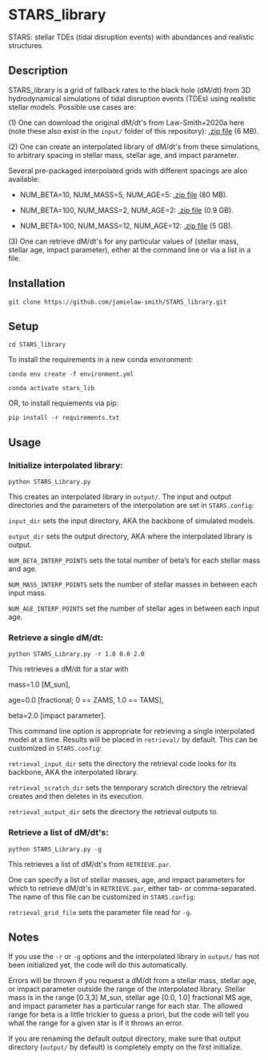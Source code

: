 # STARS_library

STARS: stellar TDEs (tidal disruption events) with abundances and realistic structures

## Description

STARS_library is a grid of fallback rates to the black hole (dM/dt) from 3D hydrodynamical simulations of tidal disruption events (TDEs) using realistic stellar models. Possible use cases are:

(1) One can download the original dM/dt's from Law-Smith+2020a here (note these also exist in the `input/` folder of this repository): [.zip file](https://www.dropbox.com/s/pissnvep1389s9t/STARS_library_input.zip?dl=0) (6 MB).

(2) One can create an interpolated library of dM/dt's from these simulations, to arbitrary spacing in stellar mass, stellar age, and impact parameter. 

Several pre-packaged interpolated grids with different spacings are also available:

- NUM_BETA=10, NUM_MASS=5, NUM_AGE=5: [.zip file](https://www.dropbox.com/s/xohdcp5tylazsrg/STARS_library_output_10_5_5.zip?dl=0) (80 MB).

- NUM_BETA=100, NUM_MASS=2, NUM_AGE=2: [.zip file](https://www.dropbox.com/s/l43ey32hgyqszjl/STARS_library_output_1000_2_2.zip?dl=0) (0.9 GB).

- NUM_BETA=100, NUM_MASS=12, NUM_AGE=12: [.zip file](https://www.dropbox.com/s/bh1skrn5szrt87a/STARS_library_output_100_12_12.zip?dl=0) (5 GB).

(3) One can retrieve dM/dt's for any particular values of (stellar mass, stellar age, impact parameter), either at the command line or via a list in a file.


## Installation

`git clone https://github.com/jamielaw-smith/STARS_library.git`

## Setup

`cd STARS_library`

To install the requirements in a new conda environment:

`conda env create -f environment.yml`

`conda activate stars_lib`

OR, to install requiements via pip:

`pip install -r requirements.txt`


## Usage

### Initialize interpolated library:

`python STARS_Library.py`

This creates an interpolated library in `output/`. 
The input and output directories and the parameters of the interpolation are set in `STARS.config`:

`input_dir` sets the input directory, AKA the backbone of simulated models.

`output_dir` sets the output directory, AKA where the interpolated library is output.

`NUM_BETA_INTERP_POINTS` sets the total number of beta’s for each stellar mass and age.

`NUM_MASS_INTERP_POINTS` sets the number of stellar masses in between each input mass.

`NUM_AGE_INTERP_POINTS` set the number of stellar ages in between each input age.

### Retrieve a single dM/dt:

`python STARS_Library.py -r 1.0 0.0 2.0`

This retrieves a dM/dt for a star with 

mass=1.0 [M_sun],

age=0.0 [fractional; 0 == ZAMS, 1.0 == TAMS], 

beta=2.0 [impact parameter].

This command line option is appropriate for retrieving a single interpolated model at a time. Results will be placed in `retrieval/` by default. This can be customized in `STARS.config`:

`retrieval_input_dir` sets the directory the retrieval code looks for its backbone, AKA the interpolated library.

`retrieval_scratch_dir` sets the temporary scratch directory the retrieval creates and then deletes in its execution.

`retrieval_output_dir` sets the directory the retrieval outputs to.

### Retrieve a list of dM/dt's:

`python STARS_Library.py -g`

This retrieves a list of dM/dt's from `RETRIEVE.par`.

One can specify a list of stellar masses, age, and impact parameters for which to retrieve dM/dt's in `RETRIEVE.par`, either tab- or comma-separated. The name of this file can be customized in `STARS.config`:

`retrieval_grid_file` sets the parameter file read for `-g`.

## Notes

If you use the `-r` or `-g` options and the interpolated library in `output/` has not been initialized yet, the code will do this automatically.

Errors will be thrown if you request a dM/dt from a stellar mass, stellar age, or impact parameter outside the range of the interpolated library. Stellar mass is in the range [0.3,3] M_sun, stellar age [0.0, 1.0] fractional MS age, and impact parameter has a particular range for each star. The allowed range for beta is a little trickier to guess a priori, but the code will tell you what the range for a given star is if it throws an error.

If you are renaming the default output directory, make sure that output directory (`output/` by default) is completely empty on the first initialize.
